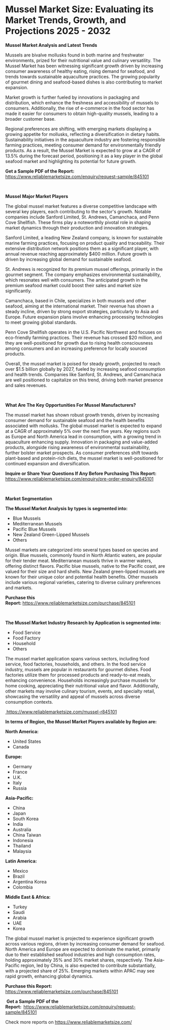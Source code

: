<p><h1>Mussel Market Size: Evaluating its Market Trends, Growth, and Projections 2025 - 2032</h1></p><p><strong>Mussel Market Analysis and Latest Trends</strong></p>
<p><p>Mussels are bivalve mollusks found in both marine and freshwater environments, prized for their nutritional value and culinary versatility. The Mussel Market has been witnessing significant growth driven by increasing consumer awareness of healthy eating, rising demand for seafood, and trends towards sustainable aquaculture practices. The growing popularity of gourmet dining and seafood-based dishes is also contributing to market expansion.</p><p>Market growth is further fueled by innovations in packaging and distribution, which enhance the freshness and accessibility of mussels to consumers. Additionally, the rise of e-commerce in the food sector has made it easier for consumers to obtain high-quality mussels, leading to a broader customer base.</p><p>Regional preferences are shifting, with emerging markets displaying a growing appetite for mollusks, reflecting a diversification in dietary habits. Sustainability initiatives in the aquaculture industry are fostering responsible farming practices, meeting consumer demand for environmentally friendly products. As a result, the Mussel Market is expected to grow at a CAGR of 13.5% during the forecast period, positioning it as a key player in the global seafood market and highlighting its potential for future growth.</p></p>
<p><strong>Get a Sample PDF of the Report:&nbsp;</strong> <a href="https://www.reliablemarketsize.com/enquiry/request-sample/845101?utm_campaign=2313&utm_medium=2&utm_source=Github&utm_content=ia&utm_term=14022025&utm_id=mussel">https://www.reliablemarketsize.com/enquiry/request-sample/845101</a></p>
<p>&nbsp;</p>
<p><strong>Mussel Major Market Players</strong></p>
<p><p>The global mussel market features a diverse competitive landscape with several key players, each contributing to the sector's growth. Notable companies include Sanford Limited, St. Andrews, Camanchaca, and Penn Cove Shellfish. These firms play a noteworthily pivotal role in shaping market dynamics through their production and innovation strategies.</p><p>Sanford Limited, a leading New Zealand company, is known for sustainable marine farming practices, focusing on product quality and traceability. Their extensive distribution network positions them as a significant player, with annual revenue reaching approximately $400 million. Future growth is driven by increasing global demand for sustainable seafood.</p><p>St. Andrews is recognized for its premium mussel offerings, primarily in the gourmet segment. The company emphasizes environmental sustainability, which resonates well with consumers. The anticipated growth in the premium seafood market could boost their sales and market size significantly.</p><p>Camanchaca, based in Chile, specializes in both mussels and other seafood, aiming at the international market. Their revenue has shown a steady incline, driven by strong export strategies, particularly to Asia and Europe. Future expansion plans involve enhancing processing technologies to meet growing global standards.</p><p>Penn Cove Shellfish operates in the U.S. Pacific Northwest and focuses on eco-friendly farming practices. Their revenue has crossed $20 million, and they are well-positioned for growth due to rising health consciousness among consumers and an increasing preference for locally sourced products.</p><p>Overall, the mussel market is poised for steady growth, projected to reach over $1.5 billion globally by 2027, fueled by increasing seafood consumption and health trends. Companies like Sanford, St. Andrews, and Camanchaca are well positioned to capitalize on this trend, driving both market presence and sales revenues.</p></p>
<p>&nbsp;</p>
<p><strong>What Are The Key Opportunities For Mussel Manufacturers?</strong></p>
<p><p>The mussel market has shown robust growth trends, driven by increasing consumer demand for sustainable seafood and the health benefits associated with mollusks. The global mussel market is expected to expand at a CAGR of approximately 5% over the next five years. Key regions such as Europe and North America lead in consumption, with a growing trend in aquaculture enhancing supply. Innovation in packaging and value-added products, alongside rising awareness of environmental sustainability, further bolster market prospects. As consumer preferences shift towards plant-based and protein-rich diets, the mussel market is well-positioned for continued expansion and diversification.</p></p>
<p><strong>Inquire or Share Your Questions If Any Before Purchasing This Report:</strong> <a href="https://www.reliablemarketsize.com/enquiry/pre-order-enquiry/845101?utm_campaign=2313&utm_medium=2&utm_source=Github&utm_content=ia&utm_term=14022025&utm_id=mussel">https://www.reliablemarketsize.com/enquiry/pre-order-enquiry/845101</a></p>
<p>&nbsp;</p>
<p><strong>Market Segmentation</strong></p>
<p><strong>The Mussel Market Analysis by types is segmented into:</strong></p>
<p><ul><li>Blue Mussels</li><li>Mediterranean Mussels</li><li>Pacific Blue Mussels</li><li>New Zealand Green-Lipped Mussels</li><li>Others</li></ul></p>
<p><p>Mussel markets are categorized into several types based on species and origin. Blue mussels, commonly found in North Atlantic waters, are popular for their tender meat. Mediterranean mussels thrive in warmer waters, offering distinct flavors. Pacific blue mussels, native to the Pacific coast, are valued for their size and hard shells. New Zealand green-lipped mussels are known for their unique color and potential health benefits. Other mussels include various regional varieties, catering to diverse culinary preferences and markets.</p></p>
<p><strong>Purchase this Report:&nbsp;</strong><a href="https://www.reliablemarketsize.com/purchase/845101?utm_campaign=2313&utm_medium=2&utm_source=Github&utm_content=ia&utm_term=14022025&utm_id=mussel">https://www.reliablemarketsize.com/purchase/845101</a></p>
<p>&nbsp;</p>
<p><strong>The Mussel Market Industry Research by Application is segmented into:</strong></p>
<p><ul><li>Food Service</li><li>Food Factory</li><li>Household</li><li>Others</li></ul></p>
<p><p>The mussel market application spans various sectors, including food service, food factories, households, and others. In the food service industry, mussels are popular in restaurants for gourmet dishes. Food factories utilize them for processed products and ready-to-eat meals, enhancing convenience. Households increasingly purchase mussels for home cooking, appreciating their nutritional value and flavor. Additionally, other markets may involve culinary tourism, events, and specialty retail, showcasing the versatility and appeal of mussels across diverse consumption contexts.</p></p>
<p><a href="https://www.reliablemarketsize.com/mussel-r845101?utm_campaign=2313&utm_medium=2&utm_source=Github&utm_content=ia&utm_term=14022025&utm_id=mussel">&nbsp;https://www.reliablemarketsize.com/mussel-r845101</a></p>
<p><strong>In terms of Region, the Mussel Market Players available by Region are:</strong></p>
<p>
    <p> <strong> North America: </strong>
        <ul>
            <li>United States</li>
            <li>Canada</li>
        </ul>
        </p> 
    <p> <strong> Europe: </strong>
        <ul>
            <li>Germany</li>
            <li>France</li>
            <li>U.K.</li>
            <li>Italy</li>
            <li>Russia</li>
        </ul>
        </p> 
    <p> <strong> Asia-Pacific: </strong>
        <ul>
            <li>China</li>
            <li>Japan</li>
            <li>South Korea</li>
            <li>India</li>
            <li>Australia</li>
            <li>China Taiwan</li>
            <li>Indonesia</li>
            <li>Thailand</li>
            <li>Malaysia</li>
        </ul>
        </p> 
    <p> <strong> Latin America: </strong>
        <ul>
            <li>Mexico</li>
            <li>Brazil</li>
            <li>Argentina Korea</li>
            <li>Colombia</li>
        </ul>
        </p> 
    <p> <strong> Middle East & Africa: </strong>
        <ul>
            <li>Turkey</li>
            <li>Saudi</li>
            <li>Arabia</li>
            <li>UAE</li>
            <li>Korea</li>
        </ul>
    </p>
    </p>
<p><p>The global mussel market is projected to experience significant growth across various regions, driven by increasing consumer demand for seafood. North America and Europe are expected to dominate the market, primarily due to their established seafood industries and high consumption rates, holding approximately 35% and 30% market shares, respectively. The Asia-Pacific region, led by China, is also expected to contribute substantially, with a projected share of 25%. Emerging markets within APAC may see rapid growth, enhancing global dynamics.</p></p>
<p><strong>Purchase this Report: </strong><a href="https://www.reliablemarketsize.com/purchase/845101?utm_campaign=2313&utm_medium=2&utm_source=Github&utm_content=ia&utm_term=14022025&utm_id=mussel">https://www.reliablemarketsize.com/purchase/845101</a></p>
<p>&nbsp;<strong>Get a Sample PDF of the Report:&nbsp;&nbsp;</strong><a href="https://www.reliablemarketsize.com/enquiry/request-sample/845101?utm_campaign=2313&utm_medium=2&utm_source=Github&utm_content=ia&utm_term=14022025&utm_id=mussel">https://www.reliablemarketsize.com/enquiry/request-sample/845101</a></p>
<p><strong></strong></p>
<p>Check more reports on <a href="https://www.reliablemarketsize.com/?utm_campaign=2313&utm_medium=2&utm_source=Github&utm_content=ia&utm_term=14022025&utm_id=mussel">https://www.reliablemarketsize.com/</a></p>